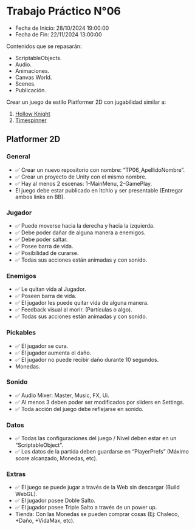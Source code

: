 # Trabajo Práctico N°06

- Fecha de Inicio: 28/10/2024 19:00:00
- Fecha de Fin: 22/11/2024 13:00:00

Contenidos que se repasarán:

- ScriptableObjects.
- Audio.
- Animaciones.
- Canvas World.
- Scenes.
- Publicación.

Crear un juego de estilo Platformer 2D con jugabilidad similar a:

1. [Hollow Knight](https://www.youtube.com/watch?v=G1atkq4C1KU)
2. [Timespinner](https://youtu.be/sJX72amMDqM?t=3577)

## Platformer 2D

### General

- ✅ Crear un nuevo repositorio con nombre: “TP06_ApellidoNombre”.
- ✅ Crear un proyecto de Unity con el mismo nombre.
- ✅ Hay al menos 2 escenas: 1-MainMenu, 2-GamePlay.
- El juego debe estar publicado en Itchio y ser presentable (Entregar ambos links en BB).

### Jugador

- ✅ Puede moverse hacia la derecha y hacia la izquierda.
- ✅ Debe poder dañar de alguna manera a enemigos.
- ✅ Debe poder saltar.
- ✅ Posee barra de vida.
- ✅ Posibilidad de curarse.
- ✅ Todas sus acciones están animadas y con sonido.

### Enemigos

- ✅ Le quitan vida al Jugador.
- ✅ Poseen barra de vida.
- ✅ El jugador les puede quitar vida de alguna manera.
- ✅ Feedback visual al morir. (Partículas o algo).
- ✅ Todas sus acciones están animadas y con sonido.

### Pickables

- ✅ El jugador se cura.
- ✅ El jugador aumenta el daño.
- ✅ El jugador no puede recibir daño durante 10 segundos.
- Monedas.

### Sonido

- ✅ Audio Mixer: Master, Music, FX, Ui.
- ✅ Al menos 3 deben poder ser modificados por sliders en Settings.
- ✅ Toda acción del juego debe reflejarse en sonido.

### Datos

- ✅ Todas las configuraciones del juego / Nivel deben estar en un “ScriptableObject".
- ✅ Los datos de la partida deben guardarse en “PlayerPrefs” (Máximo score alcanzado, Monedas,
etc).

### Extras

- ✅ El juego se puede jugar a través de la Web sin descargar (Build WebGL).
- ✅ El jugador posee Doble Salto.
- ✅ El jugador posee Triple Salto a través de un power up.
- Tienda: Con las Monedas se pueden comprar cosas (Ej: Chaleco, +Daño, +VidaMax, etc).
